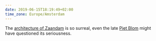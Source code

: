 ```yaml
---
date: 2019-06-15T18:19:49+02:00
time_zone: Europe/Amsterdam
---
```


The [architecture of Zaandam](https://www.dezeen.com/2010/05/17/inntel-hotel-by-wam-architecten/) is so surreal, even the late [Piet Blom](https://en.wikipedia.org/wiki/Piet_Blom) might have questioned its seriousness.
